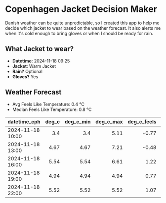 
# Copenhagen Jacket Decision Maker

Danish weather can be quite unpredictable, so I created this app to help me decide which jacket to wear based on the weather forecast. 
It also alerts me when it's cold enough to bring gloves or when I should be ready for rain.

## What Jacket to wear?

- **Datetime**: 2024-11-18 09:25
- **Jacket**: Warm Jacket
- **Rain?** Optional
- **Gloves?** Yes

## Weather Forecast
- Avg Feels Like Temperature: 0.4 °C
- Median Feels Like Temperature: 0.8 °C

| datetime_cph     |   deg_c |   deg_c_min |   deg_c_max |   deg_c_feels | weather   | wind   | rain   |
|:-----------------|--------:|------------:|------------:|--------------:|:----------|:-------|:-------|
| 2024-11-18 10:00 |    3.4  |        3.4  |        5.11 |         -0.77 | Clear     | Medium | None   |
| 2024-11-18 13:00 |    4.67 |        4.67 |        7.21 |         -0.48 | Rain      | High   | Low    |
| 2024-11-18 16:00 |    5.54 |        5.54 |        6.61 |          1.22 | Rain      | High   | Low    |
| 2024-11-18 19:00 |    4.94 |        4.94 |        4.94 |          0.77 | Clouds    | Medium | None   |
| 2024-11-18 22:00 |    5.52 |        5.52 |        5.52 |          1.07 | Clear     | High   | None   |
        